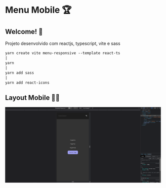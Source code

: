 # Menu Mobile 🏆

## Welcome! 👋

Projeto desenvolvido com reactjs, typescript, vite e sass

    yarn create vite menu-responsive --template react-ts
    |
    yarn
    |
    yarn add sass
    |
    yarn add react-icons

## Layout Mobile 🎨📱

![Layout Mobile](./src/images/layout-mobile.png)